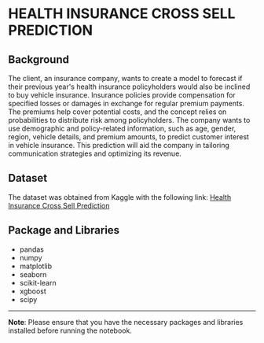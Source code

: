 # HEALTH INSURANCE CROSS SELL PREDICTION

## Background

The client, an insurance company, wants to create a model to forecast if their previous year's health insurance policyholders would also be inclined to buy vehicle insurance. Insurance policies provide compensation for specified losses or damages in exchange for regular premium payments. The premiums help cover potential costs, and the concept relies on probabilities to distribute risk among policyholders. The company wants to use demographic and policy-related information, such as age, gender, region, vehicle details, and premium amounts, to predict customer interest in vehicle insurance. This prediction will aid the company in tailoring communication strategies and optimizing its revenue.

## Dataset

The dataset was obtained from Kaggle with the following link: [Health Insurance Cross Sell Prediction](https://www.kaggle.com/datasets/anmolkumar/health-insurance-cross-sell-prediction)

## Package and Libraries

- pandas
- numpy
- matplotlib
- seaborn
- scikit-learn
- xgboost
- scipy

---

**Note**: Please ensure that you have the necessary packages and libraries installed before running the notebook.

